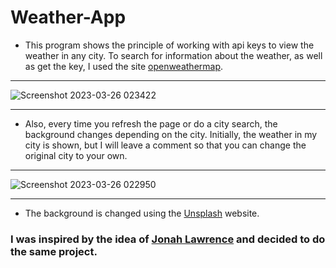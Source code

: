 # Weather-App
+ This program shows the principle of working with api keys to view the weather in any city. To search for information about the weather, as well as get the key, I used the site [openweathermap](https://openweathermap.org/).

_____
![Screenshot 2023-03-26 023422](https://user-images.githubusercontent.com/114778263/227747453-4d98fd42-8ad2-48fd-a724-e4e4a71c1121.png)
_____

+ Also, every time you refresh the page or do a city search, the background changes depending on the city. Initially, the weather in my city is shown, but I will leave a comment so that you can change the original city to your own.
_____

![Screenshot 2023-03-26 022950](https://user-images.githubusercontent.com/114778263/227747923-e6b0d334-fecd-402b-9907-b6148e17098b.png)
_____
+ The background is changed using the [Unsplash](https://unsplash.com/) website.

### I was inspired by the idea of [Jonah Lawrence](https://github.com/DenverCoder1) and decided to do the same project.
